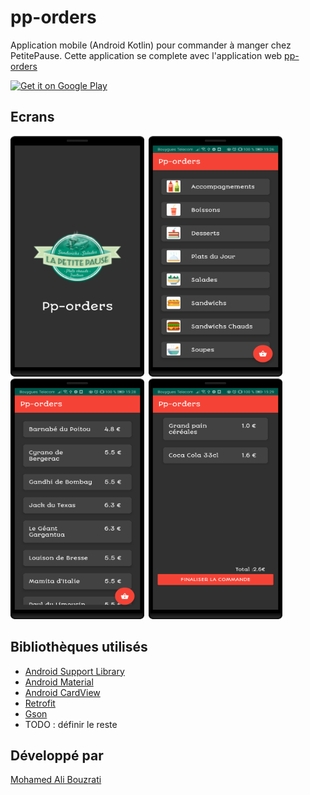 # pp-orders

Application mobile (Android Kotlin) pour commander à manger chez PetitePause.
Cette application se complete avec l'application web [pp-orders](https://pp-order.cpos-strasbourg.fr/)

<a href='#'><img alt='Get it on Google Play' src='https://play.google.com/intl/en_us/badges/images/generic/en_badge_web_generic.png' width="30%" height="30%"/></a>

## Ecrans

<img src="./screen/V2SplashScreen.png" width="214" height="385">&ensp;<img src="./screen/V2Home.png" width="214" height="385">
<img src="./screen/V2Sandwichs.png" width="214" height="385">&ensp;<img src="./screen/V2ShoppingList.png" width="214" height="385">

## Bibliothèques utilisés

* [Android Support Library](https://developer.android.com/topic/libraries/support-library/)
* [Android Material](https://material.io/develop/android/)
* [Android CardView](https://developer.android.com/reference/androidx/cardview/widget/CardView)
* [Retrofit](https://github.com/square/retrofit/)
* [Gson](https://github.com/google/gson/)
* TODO : définir le reste

## Développé par

[Mohamed Ali Bouzrati](https://fr.linkedin.com/in/mohamed-ali-bouzrati)